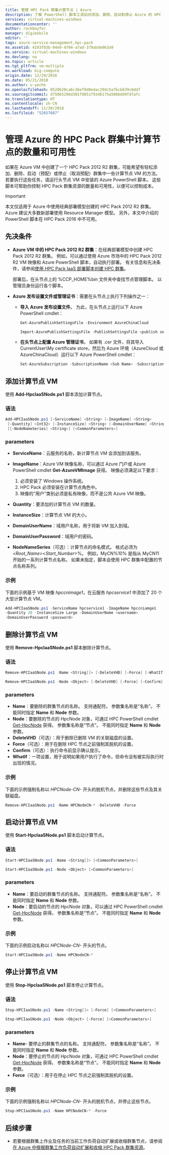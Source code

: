 ```yaml
---
title: 管理 HPC Pack 群集计算节点 | Azure
description: 了解 PowerShell 脚本工具如何添加、删除、启动和停止 Azure 的 HPC Pack 2012 R2 群集计算节点
services: virtual-machines-windows
documentationcenter: ''
author: rockboyfor
manager: digimobile
editor: ''
tags: azure-service-management,hpc-pack
ms.assetid: 4193f03b-94e9-4704-a7ad-379abde063a9
ms.service: virtual-machines-windows
ms.devlang: na
ms.topic: article
ms.tgt_pltfrm: vm-multiple
ms.workload: big-compute
origin.date: 12/29/2016
ms.date: 05/21/2018
ms.author: v-yeche
ms.openlocfilehash: 0528620ca6c36ef9d0edac29dc5afbcb639c6ddf
ms.sourcegitcommit: d75065296d301f0851f93d6175a508bdd9fd7afc
ms.translationtype: HT
ms.contentlocale: zh-CN
ms.lasthandoff: 11/30/2018
ms.locfileid: "52657687"
---
```

# <a name="manage-the-number-and-availability-of-compute-nodes-in-an-hpc-pack-cluster-in-azure"></a>管理 Azure 的 HPC Pack 群集中计算节点的数量和可用性
如果在 Azure VM 中创建了一个 HPC Pack 2012 R2 群集，可能希望有轻松添加、删除、启动（预配）或停止（取消预配）群集中一些计算节点 VM 的方法。 若要执行这些任务，请运行头节点 VM 中安装的 Azure PowerShell 脚本。 这些脚本可帮助你控制 HPC Pack 群集资源的数量和可用性，以便可以控制成本。

> [!IMPORTANT] 
> 本文仅适用于 Azure 中使用经典部署模型创建的 HPC Pack 2012 R2 群集。 Azure 建议大多数新部署使用 Resource Manager 模型。
> 另外，本文中介绍的 PowerShell 脚本在 HPC Pack 2016 中不可用。

## <a name="prerequisites"></a>先决条件
* **Azure VM 中的 HPC Pack 2012 R2 群集**：在经典部署模型中创建 HPC Pack 2012 R2 群集。 例如，可以通过使用 Azure 市场中的 HPC Pack 2012 R2 VM 映像和 Azure PowerShell 脚本，自动执行部署。 有关信息和先决条件，请参阅[使用 HPC Pack IaaS 部署脚本创建 HPC 群集](hpcpack-cluster-powershell-script.md)。

    部署后，在头节点上的 %CCP\_HOME%bin 文件夹中查找节点管理脚本。 以管理员身份运行各个脚本。
* **Azure 发布设置文件或管理证书**：需要在头节点上执行下列操作之一：

  * **导入 Azure 发布设置文件**。 为此，在头节点上运行以下 Azure PowerShell cmdlet：

    ```PowerShell
    Get-AzurePublishSettingsFile -Environment AzureChinaCloud 

    Import-AzurePublishSettingsFile -PublishSettingsFile <publish settings file>
    ```
  * **在头节点上配置 Azure 管理证书**。 如果有 .cer 文件，将其导入 CurrentUser\My certificate store，然后为 Azure 环境（AzureCloud 或 AzureChinaCloud）运行以下 Azure PowerShell cmdlet：

    ```PowerShell
    Set-AzureSubscription -SubscriptionName <Sub Name> -SubscriptionId <Sub ID> -Certificate (Get-Item Cert:\CurrentUser\My\<Cert Thrumbprint>) -Environment <AzureCloud | AzureChinaCloud>
    ```

## <a name="add-compute-node-vms"></a>添加计算节点 VM
使用 **Add-HpcIaaSNode.ps1** 脚本添加计算节点。

### <a name="syntax"></a>语法
```PowerShell
Add-HPCIaaSNode.ps1 [-ServiceName] <String> [-ImageName] <String>
 [-Quantity] <Int32> [-InstanceSize] <String> [-DomainUserName] <String> [[-DomainUserPassword] <String>]
 [[-NodeNameSeries] <String>] [<CommonParameters>]

```
### <a name="parameters"></a>parameters
* **ServiceName**：云服务的名称，新计算节点 VM 会添加到该服务。
* **ImageName**：Azure VM 映像名称，可以通过 Azure 门户或 Azure PowerShell cmdlet **Get-AzureVMImage** 获得。 映像必须满足以下要求：

  1. 必须安装了 Windows 操作系统。
  2. HPC Pack 必须安装在计算节点角色中。
  3. 映像的“用户”类别必须是私有映像，而不是公共 Azure VM 映像。
* **Quantity**：要添加的计算节点 VM 的数量。
* **InstanceSize**：计算节点 VM 的大小。
* **DomainUserName**：域用户名称，用于将新 VM 加入到域。
* **DomainUserPassword**：域用户的密码。
* **NodeNameSeries**（可选）：计算节点的命名模式。 格式必须为 &lt;*Root\_Name*&gt;&lt;*Start\_Number*&gt;%。 例如，MyCN%10% 是指从 MyCN11 开始的一系列计算节点名称。 如果未指定，脚本会使用 HPC 群集中配置的节点名称系列。

### <a name="example"></a>示例
下面的示例基于 VM 映像 *hpccnimage1*，在云服务 *hpcservice1* 中添加了 20 个大型计算节点 VM。

```PowerShell
Add-HPCIaaSNode.ps1 -ServiceName hpcservice1 -ImageName hpccniamge1
-Quantity 20 -InstanceSize Large -DomainUserName <username>
-DomainUserPassword <password>
```

## <a name="remove-compute-node-vms"></a>删除计算节点 VM
使用 **Remove-HpcIaaSNode.ps1** 脚本删除计算节点。

### <a name="syntax"></a>语法
```PowerShell
Remove-HPCIaaSNode.ps1 -Name <String[]> [-DeleteVHD] [-Force] [-WhatIf] [-Confirm] [<CommonParameters>]

Remove-HPCIaaSNode.ps1 -Node <Object> [-DeleteVHD] [-Force] [-Confirm] [<CommonParameters>]
```

### <a name="parameters"></a>parameters
* **Name**：要删除的群集节点的名称。 支持通配符。 参数集名称是“名称”。 不能同时指定 **Name** 和 **Node** 参数。
* **Node**：要删除的节点的 HpcNode 对象，可通过 HPC PowerShell cmdlet [Get-HpcNode](https://technet.microsoft.com/library/dn887927.aspx) 获得。 参数集名称是“节点”。 不能同时指定 **Name** 和 **Node** 参数。
* **DeleteVHD**（可选）：用于删除已删除 VM 的关联磁盘的设置。
* **Force**（可选）：用于在删除 HPC 节点之前强制其脱机的设置。
* **Confirm**（可选）：执行命令前显示确认提示。
* **WhatIf**：一项设置，用于说明如果用户执行了命令，但命令没有被实际执行时出现的情况。

### <a name="example"></a>示例
下面的示例强制名称以 *HPCNode-CN-* 开头的脱机节点，并删除这些节点及其关联磁盘。

```PowerShell
Remove-HPCIaaSNode.ps1 -Name HPCNodeCN-* -DeleteVHD -Force
```

## <a name="start-compute-node-vms"></a>启动计算节点 VM
使用 **Start-HpcIaaSNode.ps1** 脚本启动计算节点。

### <a name="syntax"></a>语法
```PowerShell
Start-HPCIaaSNode.ps1 -Name <String[]> [<CommonParameters>]

Start-HPCIaaSNode.ps1 -Node <Object> [<CommonParameters>]
```
### <a name="parameters"></a>parameters
* **Name**：要启动的群集节点的名称。 支持通配符。 参数集名称是“名称”。 不能同时指定 **Name** 和 **Node** 参数。
* **Node**：要启动的节点的 HpcNode 对象，可以通过 HPC PowerShell cmdlet [Get-HpcNode](https://technet.microsoft.com/library/dn887927.aspx) 获得。 参数集名称是“节点”。 不能同时指定 **Name** 和 **Node** 参数。

### <a name="example"></a>示例
下面的示例启动名称以 *HPCNode-CN-* 开头的节点。

```PowerShell
Start-HPCIaaSNode.ps1 -Name HPCNodeCN-*
```

## <a name="stop-compute-node-vms"></a>停止计算节点 VM
使用 **Stop-HpcIaaSNode.ps1** 脚本停止计算节点。

### <a name="syntax"></a>语法
```PowerShell
Stop-HPCIaaSNode.ps1 -Name <String[]> [-Force] [<CommonParameters>]

Stop-HPCIaaSNode.ps1 -Node <Object> [-Force] [<CommonParameters>]
```

### <a name="parameters"></a>parameters
* **Name**- 要停止的群集节点的名称。 支持通配符。 参数集名称是“名称”。 不能同时指定 **Name** 和 **Node** 参数。
* **Node**：要停止的节点的 HpcNode 对象，可通过 HPC PowerShell cmdlet [Get-HpcNode](https://technet.microsoft.com/library/dn887927.aspx) 获得。 参数集名称是“节点”。 不能同时指定 **Name** 和 **Node** 参数。
* **Force**（可选）：用于在停止 HPC 节点之前强制其脱机的设置。

### <a name="example"></a>示例
下面的示例强制名称以 *HPCNode-CN-* 开头的脱机节点，并停止这些节点。

```PowerShell
Stop-HPCIaaSNode.ps1 -Name HPCNodeCN-* -Force
```

## <a name="next-steps"></a>后续步骤
* 若要根据群集上作业及任务的当前工作负荷自动扩展或收缩群集节点，请参阅[在 Azure 中根据群集工作负荷自动扩展和收缩 HPC Pack 群集资源](hpcpack-cluster-node-autogrowshrink.md)。
  <!-- Update_Description: update meta properties, wording update -->